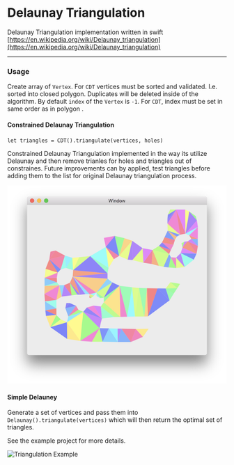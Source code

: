 # Delaunay Triangulation
Delaunay Triangulation implementation written in swift [https://en.wikipedia.org/wiki/Delaunay_triangulation](https://en.wikipedia.org/wiki/Delaunay_triangulation)

---

### Usage

Create array of `Vertex`. 
For `CDT` vertices must be sorted and validated. I.e. sorted into closed polygon. 
Duplicates will be deleted inside of the algorithm.
By default `index` of the `Vertex` is `-1`. For `CDT`, index must be set in same order as in polygon . 

#### Constrained Delaunay Triangulation

`let triangles = CDT().triangulate(vertices, holes)`

Constrained Delaunay Triangulation implemented in the way its utilize Delaunay and then remove trianles for holes and triangles out of constraines. Future improvements can by applied, test triangles before adding them to the list for original Delaunay triangulation process.

![Triangulation Example](triangulation_CDT.png)

#### Simple Delauney
Generate a set of vertices and pass them into `Delaunay().triangulate(vertices)` which will then return the optimal set of triangles.

See the example project for more details.

![Triangulation Example](triangulation.png)



